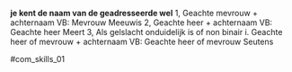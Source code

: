 **je kent de naam van de geadresseerde wel**
	1, Geachte mevrouw + achternaam
		VB: Mevrouw Meeuwis
	2, Geachte heer + achternaam
		VB: Geachte heer Meert
	3, Als gelslacht onduidelijk is of non binair
		i. Geachte heer of mevrouw + achternaam
			VB: Geachte heer of mevrouw Seutens

#com_skills_01